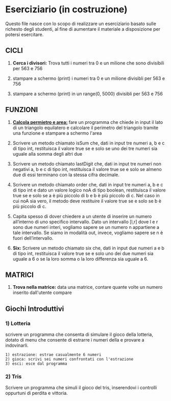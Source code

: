 # Eserciziario (in costruzione)
Questo file nasce con lo scopo di realizzare un eserciziario basato sulle richesto degli studenti, al fine di aumentare il materiale a disposizione per potersi esercitare.


## CICLI
1. **Cerca i divisori:** Trova tutti i numeri tra 0 e un milione che sono divisibili per 563 e 756

2. stampare a schermo (print) i numeri tra 0 e un milione divisibli per 563 e 756

3. stampare a schermo (print) in un range(0, 5000) divisibli per 563 e 756

## FUNZIONI
1. <u>**Calcola permietro e area:**</u> fare un programma che chiede in input il lato di un triangolo equilatero e calcolare il perimetro del triangolo tramite una funzione e stampare a schermo l'area

2. Scrivere un metodo chiamato isSum che, dati in input tre numeri a,
b e c di tipo int, restituisca il valore true se e solo se uno dei tre
numeri sia uguale alla somma degli altri due

3. Scrivere un metodo chiamato lastDigit che, dati in input tre numeri
non negativi a, b e c di tipo int, restituisca il valore true se e solo se
almeno due di essi terminano con la stessa cifra decimale.

4. Scrivere un metodo chiamato order che, dati in input tre numeri a, b
e c di tipo int e dato un valore logico noA di tipo boolean, restituisca
il valore true se e solo se a è più piccolo di b e b è più piccolo di c.
Nel caso in cui noA sia vero, il metodo deve restituire il valore true se
e solo se b è più piccolo di c.

5. Capita spesso di dover chiedere a un utente di inserire un numero
all’interno di uno specifico intervallo. Dato un intervallo [l,r] dove l e
r sono due numeri interi, vogliamo sapere se un numero n appartiene
a tale intervallo. Se siamo in modalità out, invece, vogliamo sapere se
n è fuori dell’intervallo.

6. **Six:** Scrivere un metodo chiamato six che, dati in input due numeri a e b
di tipo int, restituisca il valore true se e solo uno dei due numeri sia
uguale a 6 o se la loro somma o la loro differenza sia uguale a 6.

## MATRICI
1. **Trova nella matrice:** data una matrice, contare quante volte un numero inserito dall'utente compare

## Giochi Introduttivi 

### 1) Lotteria
scrivere un programma che consenta di simulare il gioco della lotteria, dotato di menu che consente di estrarre i numeri della e provare a indovinarli.

```
1) estrazione: estrae casualmente 6 numeri
2) gioca: scrivi sei numeri confrontati con l'estrazione
3) esci: esce dal programma
```

### 2) Tris
Scrivere un programma che simuli il gioco del tris, inserendovi i controlli oppurtuni di perdita e vittoria.